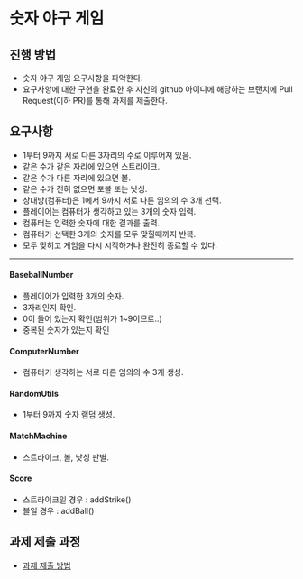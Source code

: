 # 숫자 야구 게임
## 진행 방법
* 숫자 야구 게임 요구사항을 파악한다.
* 요구사항에 대한 구현을 완료한 후 자신의 github 아이디에 해당하는 브랜치에 Pull Request(이하 PR)를 통해 과제를 제출한다.

## 요구사항
* 1부터 9까지 서로 다른 3자리의 수로 이루어져 있음.
* 같은 수가 같은 자리에 있으면 스트라이크.
* 같은 수가 다른 자리에 있으면 볼.
* 같은 수가 전혀 없으면 포볼 또는 낫싱.
* 상대방(컴퓨터)은 1에서 9까지 서로 다른 임의의 수 3개 선택.
* 플레이어는 컴퓨터가 생각하고 있는 3개의 숫자 입력.
* 컴퓨터는 입력한 숫자에 대한 결과를 출력.
* 컴퓨터가 선택한 3개의 숫자를 모두 맞힐때까지 반복.
* 모두 맞히고 게임을 다시 시작하거나 완전히 종료할 수 있다.

---

#### BaseballNumber
* 플레이어가 입력한 3개의 숫자.
* 3자리인지 확인.
* 0이 들어 있는지 확인(범위가 1~9이므로..)
* 중복된 숫자가 있는지 확인

#### ComputerNumber
* 컴퓨터가 생각하는 서로 다른 임의의 수 3개 생성.

#### RandomUtils
* 1부터 9까지 숫자 램덤 생성.

#### MatchMachine
* 스트라이크, 볼, 낫싱 판별.

#### Score
* 스트라이크일 경우 : addStrike()
* 볼일 경우 : addBall()

## 과제 제출 과정
* [과제 제출 방법](https://github.com/next-step/nextstep-docs/tree/master/precourse)

